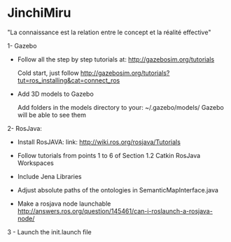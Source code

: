 # JinchiMiru
"La connaissance est la relation entre le concept et la réalité effective"

1- Gazebo

 - Follow all the step by step tutorials at: http://gazebosim.org/tutorials

 	Cold start, just follow http://gazebosim.org/tutorials?tut=ros_installing&cat=connect_ros

 - Add 3D models to Gazebo 

	Add folders in the models directory to your: 
	~/.gazebo/models/
	Gazebo will be able to see them 

2- RosJava:
 
- Install RosJAVA:
	link: http://wiki.ros.org/rosjava/Tutorials
	
- Follow tutorials from points 1 to 6 of Section 1.2 Catkin RosJava Workspaces

- Include Jena Libraries

- Adjust absolute paths of the ontologies in SemanticMapInterface.java 

- Make a rosjava node launchable
http://answers.ros.org/question/145461/can-i-roslaunch-a-rosjava-node/

3 - Launch the init.launch file




